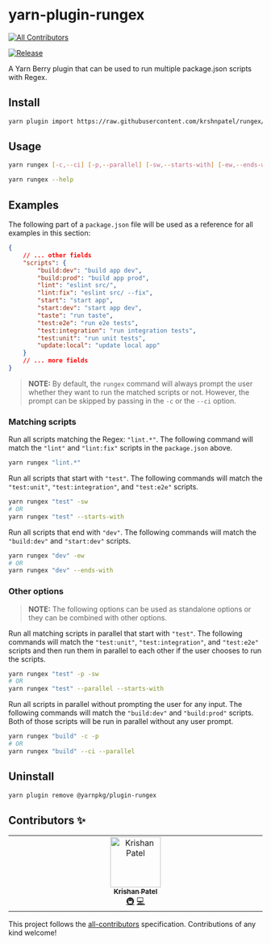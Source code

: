 # yarn-plugin-rungex

[![All Contributors](https://img.shields.io/github/all-contributors/krshnpatel/rungex?color=ee8449&style=flat-square)](#contributors)

[![Release](https://github.com/krshnpatel/rungex/actions/workflows/release.yml/badge.svg)](https://github.com/krshnpatel/rungex/actions/workflows/release.yml)

A Yarn Berry plugin that can be used to run multiple package.json scripts with Regex.

## Install

```sh
yarn plugin import https://raw.githubusercontent.com/krshnpatel/rungex/main/bundles/@yarnpkg/plugin-rungex.js
```

## Usage

```sh
yarn rungex [-c,--ci] [-p,--parallel] [-sw,--starts-with] [-ew,--ends-with] <scriptMatcher>
```

```sh
yarn rungex --help
```

## Examples

The following part of a `package.json` file will be used as a reference for all examples in this section:

```json
{
    // ... other fields
    "scripts": {
        "build:dev": "build app dev",
        "build:prod": "build app prod",
        "lint": "eslint src/",
        "lint:fix": "eslint src/ --fix",
        "start": "start app",
        "start:dev": "start app dev",
        "taste": "run taste",
        "test:e2e": "run e2e tests",
        "test:integration": "run integration tests",
        "test:unit": "run unit tests",
        "update:local": "update local app"
    }
    // ... more fields
}
```

> **NOTE:** By default, the `rungex` command will always prompt the user whether they want to run the matched scripts or not. However, the prompt can be skipped by passing in the `-c` or the `--ci` option.

### Matching scripts

Run all scripts matching the Regex: `"lint.*"`. The following command will match the `"lint"` and `"lint:fix"` scripts in the `package.json` above.

```sh
yarn rungex "lint.*"
```

Run all scripts that start with `"test"`. The following commands will match the `"test:unit"`, `"test:integration"`, and `"test:e2e"` scripts.

```sh
yarn rungex "test" -sw
# OR
yarn rungex "test" --starts-with
```

Run all scripts that end with `"dev"`. The following commands will match the `"build:dev"` and `"start:dev"` scripts.

```sh
yarn rungex "dev" -ew
# OR
yarn rungex "dev" --ends-with
```

### Other options

> **NOTE:** The following options can be used as standalone options or they can be combined with other options.

Run all matching scripts in parallel that start with `"test"`. The following commands will match the `"test:unit"`, `"test:integration"`, and `"test:e2e"` scripts and then run them in parallel to each other if the user chooses to run the scripts.

```sh
yarn rungex "test" -p -sw
# OR
yarn rungex "test" --parallel --starts-with
```

Run all scripts in parallel without prompting the user for any input. The following commands will match the `"build:dev"` and `"build:prod"` scripts. Both of those scripts will be run in parallel without any user prompt.

```sh
yarn rungex "build" -c -p
# OR
yarn rungex "build" --ci --parallel
```

## Uninstall

```sh
yarn plugin remove @yarnpkg/plugin-rungex
```

## Contributors ✨

<!-- ALL-CONTRIBUTORS-LIST:START - Do not remove or modify this section -->
<!-- prettier-ignore-start -->
<!-- markdownlint-disable -->
<table>
  <tbody>
    <tr>
      <td align="center" valign="top" width="14.28%"><a href="https://github.com/krshnpatel"><img src="https://avatars.githubusercontent.com/u/16576817?v=4?s=100" width="100px;" alt="Krishan Patel"/><br /><sub><b>Krishan Patel</b></sub></a><br /><a href="#infra-krshnpatel" title="Infrastructure (Hosting, Build-Tools, etc)">🚇</a> <a href="https://github.com/krshnpatel/rungex/commits?author=krshnpatel" title="Code">💻</a></td>
    </tr>
  </tbody>
</table>

<!-- markdownlint-restore -->
<!-- prettier-ignore-end -->

<!-- ALL-CONTRIBUTORS-LIST:END -->

This project follows the [all-contributors](https://github.com/all-contributors/all-contributors) specification. Contributions of any kind welcome!
